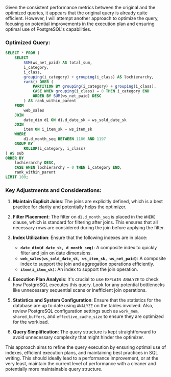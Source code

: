 Given the consistent performance metrics between the original and the optimized queries, it appears that the original query is already quite efficient. However, I will attempt another approach to optimize the query, focusing on potential improvements in the execution plan and ensuring optimal use of PostgreSQL's capabilities.

### Optimized Query:
```sql
SELECT * FROM (
    SELECT 
        SUM(ws_net_paid) AS total_sum,
        i_category,
        i_class,
        grouping(i_category) + grouping(i_class) AS lochierarchy,
        rank() OVER (
            PARTITION BY grouping(i_category) + grouping(i_class),
            CASE WHEN grouping(i_class) = 0 THEN i_category END
            ORDER BY SUM(ws_net_paid) DESC
        ) AS rank_within_parent
    FROM 
        web_sales
    JOIN 
        date_dim d1 ON d1.d_date_sk = ws_sold_date_sk
    JOIN 
        item ON i_item_sk = ws_item_sk
    WHERE 
        d1.d_month_seq BETWEEN 1186 AND 1197
    GROUP BY 
        ROLLUP(i_category, i_class)
) AS sub
ORDER BY 
    lochierarchy DESC, 
    CASE WHEN lochierarchy = 0 THEN i_category END, 
    rank_within_parent
LIMIT 100;
```

### Key Adjustments and Considerations:
1. **Maintain Explicit Joins**: The joins are explicitly defined, which is a best practice for clarity and potentially helps the optimizer.

2. **Filter Placement**: The filter on `d1.d_month_seq` is placed in the `WHERE` clause, which is standard for filtering after joins. This ensures that all necessary rows are considered during the join before applying the filter.

3. **Index Utilization**: Ensure that the following indexes are in place:
   - **`date_dim(d_date_sk, d_month_seq)`**: A composite index to quickly filter and join on date dimensions.
   - **`web_sales(ws_sold_date_sk, ws_item_sk, ws_net_paid)`**: A composite index to support the join and aggregation operations efficiently.
   - **`item(i_item_sk)`**: An index to support the join operation.

4. **Execution Plan Analysis**: It's crucial to use `EXPLAIN ANALYZE` to check how PostgreSQL executes this query. Look for any potential bottlenecks like unnecessary sequential scans or inefficient join operations.

5. **Statistics and System Configuration**: Ensure that the statistics for the database are up to date using `ANALYZE` on the tables involved. Also, review PostgreSQL configuration settings such as `work_mem`, `shared_buffers`, and `effective_cache_size` to ensure they are optimized for the workload.

6. **Query Simplification**: The query structure is kept straightforward to avoid unnecessary complexity that might hinder the optimizer.

This approach aims to refine the query execution by ensuring optimal use of indexes, efficient execution plans, and maintaining best practices in SQL writing. This should ideally lead to a performance improvement, or at the very least, maintain the current level of performance with a cleaner and potentially more maintainable query structure.
